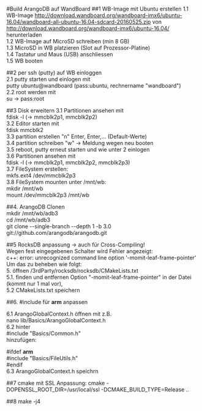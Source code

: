 #Build ArangoDB auf WandBoard
##1 WB-Image mit Ubuntu erstellen 
1.1 WB-Image <http://download.wandboard.org/wandboard-imx6/ubuntu-16.04/wandboard-all-ubuntu-16.04-sdcard-20160525.zip> von  <http://download.wandboard.org/wandboard-imx6/ubuntu-16.04/> herunterladen <br>
1.2 WB-Image auf MicroSD schreiben (min 8 GB)  <br>
1.3 MicroSD in WB platzieren (Slot auf Prozessor-Platine) <br>
1.4 Tastatur und Maus (USB) anschliessen <br>
1.5 WB booten <br>

##2 per ssh (putty) auf WB einloggen <br>
2.1 putty starten und einlogen mit <br>
 putty ubuntu@wandboard (pass:ubuntu, rechnername "wandboard") <br>
2.2 root werden mit <br>
 su -> pass:root<br>

##3 Disk erweitern
3.1 Partitionen ansehen mit <br>
 fdisk -l (-> mmcblk2p1, mmcblk2p2) <br>
3.2 Editor starten mit <br>
 fdisk mmcblk2  <br>
3.3 partition erstellen "n" Enter, Enter,... (Default-Werte) <br>
3.4 partition schreiben "w" -> Meldung wegen neu booten <br>
3.5 reboot, putty erneut starten und wie unter 2 einlogen <br>
3.6 Partitionen ansehen mit  <br>
fdisk -l (-> mmcblk2p1, mmcblk2p2, mmcblk2p3) <br>
3.7 FileSystem erstellen: <br>
 mkfs.ext4 /dev/mmcblk2p3 <br>
3.8 FileSystem mounten unter /mnt/wb: <br>
 mkdir /mnt/wb <br>
 mount /dev/mmcblk2p3 /mnt/wb <br>

##4. ArangoDB Clonen <br>
  mkdir /mnt/wb/adb3 <br>
  cd /mnt/wb/adb3 <br>
  git clone --single-branch --depth 1 -b 3.0 git://github.com/arangodb/arangodb.git <br>

##5 RocksDB anpassung -> auch für Cross-Compiling! <br>
  Wegen fest eingegebenen Schalter wird Fehler angezeigt: <br>
c++: error: unrecognized command line option '-momit-leaf-frame-pointer' <br>
Um das zu beheben wie folgt: <br>
5. öffnen /3rdParty/rocksdb/rocksdb/CMakeLists.txt <br>
5.1. finden und entfernen Option "-momit-leaf-frame-pointer" in der Datei (kommt nur 1 mal vor),  <br>
5.2 CMakeLists.txt speichern  <br>

##6. #include für __arm__ anpassen

6.1 ArangoGlobalContext.h öffnen mit z.B.  <br>
 nano lib/Basics/ArangoGlobalContext.h <br>
6.2 hinter <br>
  #include "Basics/Common.h" <br>
hinzufügen: <br>

#ifdef __arm__ <br>
 #include "Basics/FileUtils.h" <br>
#endif <br>
6.3 ArangoGlobalContext.h speichrn  <br>

##7 cmake mit SSL Anpassung:
cmake -DOPENSSL_ROOT_DIR=/usr/local/ssl -DCMAKE_BUILD_TYPE=Release .. <br>

##8 make -j4 <br>
